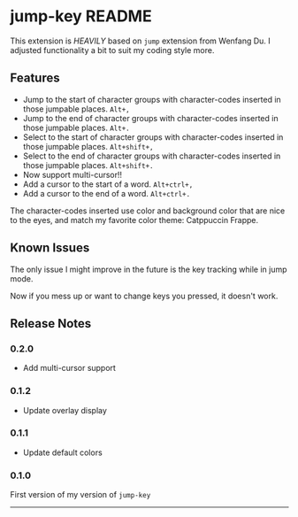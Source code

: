 # jump-key README

This extension is *HEAVILY* based on `jump` extension from Wenfang Du. I adjusted functionality a bit to suit my coding style more.

## Features

- Jump to the start of character groups with character-codes inserted in those jumpable places. `Alt+,`
- Jump to the end of character groups with character-codes inserted in those jumpable places. `Alt+.`
- Select to the start of character groups with character-codes inserted in those jumpable places. `Alt+shift+,`
- Select to the end of character groups with character-codes inserted in those jumpable places. `Alt+shift+.`
- Now support multi-cursor!!
- Add a cursor to the start of a word. `Alt+ctrl+,`
- Add a cursor to the end of a word. `Alt+ctrl+.`

The character-codes inserted use color and background color that are nice to the eyes, and match my favorite color theme: Catppuccin Frappe.

## Known Issues

The only issue I might improve in the future is the key tracking while in jump mode.

Now if you mess up or want to change keys you pressed, it doesn't work.

## Release Notes

### 0.2.0
- Add multi-cursor support

### 0.1.2
- Update overlay display

### 0.1.1
- Update default colors

### 0.1.0

First version of my version of `jump-key`

---
